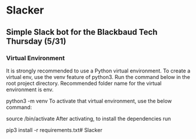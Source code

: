 # Slacker
Simple Slack bot for the Blackbaud Tech Thursday (5/31)
---

### Virtual Environment
It is strongly recommended to use a Python virtual environment. To create a virtual env, use the venv feature of python3. Run the command below in the root project directory. Recommended folder name for the virtual environment is env.

python3 -m venv <env-folder-name>
To activate that virtual environment, use the below command:

source <env-folder-name>/bin/activate
After activating, to install the dependencies run

pip3 install -r requirements.txt# Slacker
